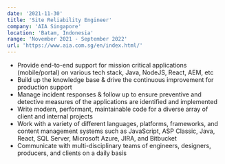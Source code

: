 ```yaml
---
date: '2021-11-30'
title: 'Site Reliability Engineer'
company: 'AIA Singapore'
location: 'Batam, Indonesia'
range: 'November 2021 - September 2022'
url: 'https://www.aia.com.sg/en/index.html/'
---
```

- Provide end-to-end support for mission critical applications (mobile/portal) on various tech stack, Java, NodeJS, React, AEM, etc
- Build up the knowledge base & drive the continuous improvement for production support
- Manage incident responses & follow up to ensure preventive and detective measures of the applications are identified and implemented
- Write modern, performant, maintainable code for a diverse array of client and internal projects
- Work with a variety of different languages, platforms, frameworks, and content management systems such as JavaScript, ASP Classic, Java, React, SQL Server, Microsoft Azure, JIRA, and Bitbucket
- Communicate with multi-disciplinary teams of engineers, designers, producers, and clients on a daily basis
